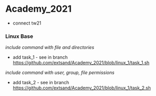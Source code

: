 # Academy_2021
- connect tw21
    

### Linux Base

*include command with file and directories* 
- add task_1 - see in branch https://github.com/extsand/Academy_2021/blob/linux_1/task_1.sh

*include command with user, group, file permissions*
- add task_2 - see in branch https://github.com/extsand/Academy_2021/blob/linux_1/task_2.sh

